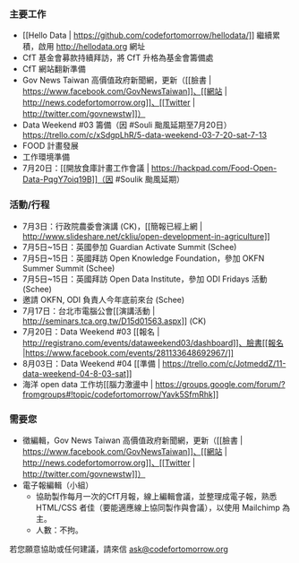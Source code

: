 ### 主要工作
* [[Hello Data | https://github.com/codefortomorrow/hellodata/]] 繼續累積，啟用 http://hellodata.org 網址
* CfT 基金會募款持續拜訪，將 CfT 升格為基金會籌備處
* CfT 網站翻新準備
* Gov News Taiwan 高價值政府新聞網，更新（[[臉書 | https://www.facebook.com/GovNewsTaiwan]]、[[網站 | http://news.codefortomorrow.org]]、[[Twitter | http://twitter.com/govnewstw]]）
* Data Weekend #03 籌備（因 #Souli 颱風延期至7月20日）https://trello.com/c/xSdgpLhR/5-data-weekend-03-7-20-sat-7-13
* FOOD 計畫發展
 * 工作環境準備
 * 7月20日：[[開放食庫計畫工作會議 | https://hackpad.com/Food-Open-Data-PqgY7oiq19B]]（因 #Soulik 颱風延期）

### 活動/行程
* 7月3日：行政院農委會演講 (CK)，[[簡報已經上網 | http://www.slideshare.net/ckliu/open-development-in-agriculture]] 
* 7月5日~15日：英國參加 Guardian Activate Summit (Schee)
* 7月5日~15日：英國拜訪 Open Knowledge Foundation，參加 OKFN Summer Summit (Schee)
* 7月5日~15日：英國拜訪 Open Data Institute，參加 ODI Fridays 活動 (Schee)
* 邀請 OKFN, ODI 負責人今年底前來台 (Schee)
* 7月17日：台北市電腦公會[[演講活動 | http://seminars.tca.org.tw/D15d01563.aspx]] (CK)
* 7月20日：Data Weekend #03 [[報名 | http://registrano.com/events/dataweekend03/dashboard]]、臉書[[報名 |https://www.facebook.com/events/281133648692967/]]
* 8月03日：Data Weekend #04 [[準備 | https://trello.com/c/JotmeddZ/11-data-weekend-04-8-03-sat]]
* 海洋 open data 工作坊[[腦力激盪中 | https://groups.google.com/forum/?fromgroups#!topic/codefortomorrow/Yavk5SfmRhk]]

### 需要您
* 徵編輯，Gov News Taiwan 高價值政府新聞網，更新（[[臉書 | https://www.facebook.com/GovNewsTaiwan]]、[[網站 | http://news.codefortomorrow.org]]、[[Twitter | http://twitter.com/govnewstw]]）
* 電子報編輯（小組） 
  * 協助製作每月一次的CfT月報，線上編輯會議，並整理成電子報，熟悉 HTML/CSS 者佳（要能適應線上協同製作與會議），以使用 Mailchimp 為主。
  * 人數：不拘。

若您願意協助或任何建議，請來信 ask@codefortomorrow.org